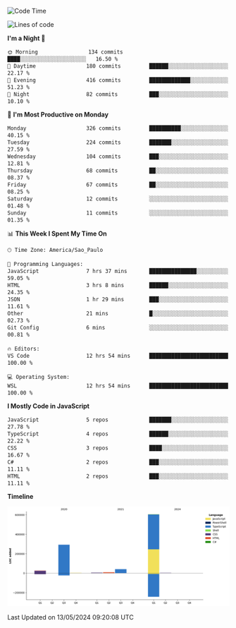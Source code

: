 <!--START_SECTION:waka-->
![Code Time](http://img.shields.io/badge/Code%20Time-2%2C487%20hrs%2025%20mins-blue)

![Lines of code](https://img.shields.io/badge/From%20Hello%20World%20I%27ve%20Written-977.2%20thousand%20lines%20of%20code-blue)

**I'm a Night 🦉** 

```text
🌞 Morning                134 commits         ████░░░░░░░░░░░░░░░░░░░░░   16.50 % 
🌆 Daytime                180 commits         ██████░░░░░░░░░░░░░░░░░░░   22.17 % 
🌃 Evening                416 commits         █████████████░░░░░░░░░░░░   51.23 % 
🌙 Night                  82 commits          ███░░░░░░░░░░░░░░░░░░░░░░   10.10 % 
```
📅 **I'm Most Productive on Monday** 

```text
Monday                   326 commits         ██████████░░░░░░░░░░░░░░░   40.15 % 
Tuesday                  224 commits         ███████░░░░░░░░░░░░░░░░░░   27.59 % 
Wednesday                104 commits         ███░░░░░░░░░░░░░░░░░░░░░░   12.81 % 
Thursday                 68 commits          ██░░░░░░░░░░░░░░░░░░░░░░░   08.37 % 
Friday                   67 commits          ██░░░░░░░░░░░░░░░░░░░░░░░   08.25 % 
Saturday                 12 commits          ░░░░░░░░░░░░░░░░░░░░░░░░░   01.48 % 
Sunday                   11 commits          ░░░░░░░░░░░░░░░░░░░░░░░░░   01.35 % 
```


📊 **This Week I Spent My Time On** 

```text
🕑︎ Time Zone: America/Sao_Paulo

💬 Programming Languages: 
JavaScript               7 hrs 37 mins       ███████████████░░░░░░░░░░   59.05 % 
HTML                     3 hrs 8 mins        ██████░░░░░░░░░░░░░░░░░░░   24.35 % 
JSON                     1 hr 29 mins        ███░░░░░░░░░░░░░░░░░░░░░░   11.61 % 
Other                    21 mins             █░░░░░░░░░░░░░░░░░░░░░░░░   02.73 % 
Git Config               6 mins              ░░░░░░░░░░░░░░░░░░░░░░░░░   00.81 % 

🔥 Editors: 
VS Code                  12 hrs 54 mins      █████████████████████████   100.00 % 

💻 Operating System: 
WSL                      12 hrs 54 mins      █████████████████████████   100.00 % 
```

**I Mostly Code in JavaScript** 

```text
JavaScript               5 repos             ███████░░░░░░░░░░░░░░░░░░   27.78 % 
TypeScript               4 repos             ██████░░░░░░░░░░░░░░░░░░░   22.22 % 
CSS                      3 repos             ████░░░░░░░░░░░░░░░░░░░░░   16.67 % 
C#                       2 repos             ███░░░░░░░░░░░░░░░░░░░░░░   11.11 % 
HTML                     2 repos             ███░░░░░░░░░░░░░░░░░░░░░░   11.11 % 
```



**Timeline**

![Lines of Code chart](https://raw.githubusercontent.com/jonhoffmam/jonhoffmam/master/assets/bar_graph.png)


 Last Updated on 13/05/2024 09:20:08 UTC
<!--END_SECTION:waka-->
